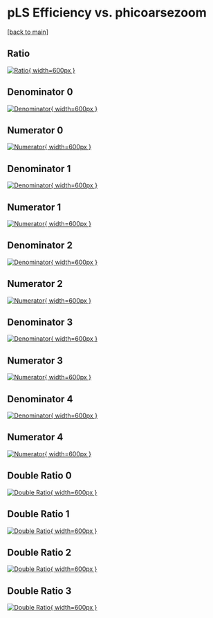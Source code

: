 # pLS Efficiency vs. phicoarsezoom

[[back to main](./)]



## Ratio

[![Ratio](../mtv/var/pLS_base_0_0_eff_phicoarsezoom.png){ width=600px }](../mtv/var/pLS_base_0_0_eff_phicoarsezoom.pdf)

## Denominator 0

[![Denominator](../mtv/den/pLS_base_0_0_eff_phicoarsezoom_den0.png){ width=600px }](../mtv/den/pLS_base_0_0_eff_phicoarsezoom_den0.pdf)

## Numerator 0

[![Numerator](../mtv/num/pLS_base_0_0_eff_phicoarsezoom_num0.png){ width=600px }](../mtv/num/pLS_base_0_0_eff_phicoarsezoom_num0.pdf)

## Denominator 1

[![Denominator](../mtv/den/pLS_base_0_0_eff_phicoarsezoom_den1.png){ width=600px }](../mtv/den/pLS_base_0_0_eff_phicoarsezoom_den1.pdf)

## Numerator 1

[![Numerator](../mtv/num/pLS_base_0_0_eff_phicoarsezoom_num1.png){ width=600px }](../mtv/num/pLS_base_0_0_eff_phicoarsezoom_num1.pdf)

## Denominator 2

[![Denominator](../mtv/den/pLS_base_0_0_eff_phicoarsezoom_den2.png){ width=600px }](../mtv/den/pLS_base_0_0_eff_phicoarsezoom_den2.pdf)

## Numerator 2

[![Numerator](../mtv/num/pLS_base_0_0_eff_phicoarsezoom_num2.png){ width=600px }](../mtv/num/pLS_base_0_0_eff_phicoarsezoom_num2.pdf)

## Denominator 3

[![Denominator](../mtv/den/pLS_base_0_0_eff_phicoarsezoom_den3.png){ width=600px }](../mtv/den/pLS_base_0_0_eff_phicoarsezoom_den3.pdf)

## Numerator 3

[![Numerator](../mtv/num/pLS_base_0_0_eff_phicoarsezoom_num3.png){ width=600px }](../mtv/num/pLS_base_0_0_eff_phicoarsezoom_num3.pdf)

## Denominator 4

[![Denominator](../mtv/den/pLS_base_0_0_eff_phicoarsezoom_den4.png){ width=600px }](../mtv/den/pLS_base_0_0_eff_phicoarsezoom_den4.pdf)

## Numerator 4

[![Numerator](../mtv/num/pLS_base_0_0_eff_phicoarsezoom_num4.png){ width=600px }](../mtv/num/pLS_base_0_0_eff_phicoarsezoom_num4.pdf)

## Double Ratio 0

[![Double Ratio](../mtv/ratio/pLS_base_0_0_eff_phicoarsezoom_ratio0.png){ width=600px }](../mtv/ratio/pLS_base_0_0_eff_phicoarsezoom_ratio0.pdf)

## Double Ratio 1

[![Double Ratio](../mtv/ratio/pLS_base_0_0_eff_phicoarsezoom_ratio1.png){ width=600px }](../mtv/ratio/pLS_base_0_0_eff_phicoarsezoom_ratio1.pdf)

## Double Ratio 2

[![Double Ratio](../mtv/ratio/pLS_base_0_0_eff_phicoarsezoom_ratio2.png){ width=600px }](../mtv/ratio/pLS_base_0_0_eff_phicoarsezoom_ratio2.pdf)

## Double Ratio 3

[![Double Ratio](../mtv/ratio/pLS_base_0_0_eff_phicoarsezoom_ratio3.png){ width=600px }](../mtv/ratio/pLS_base_0_0_eff_phicoarsezoom_ratio3.pdf)

